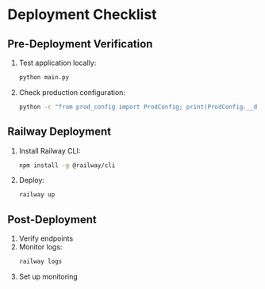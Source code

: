 # Deployment Checklist

## Pre-Deployment Verification
1. Test application locally: 
   ```bash
   python main.py
   ```
2. Check production configuration:
   ```bash
   python -c "from prod_config import ProdConfig; print(ProdConfig.__dict__)"
   ```

## Railway Deployment
1. Install Railway CLI:
   ```bash
   npm install -g @railway/cli
   ```
2. Deploy:
   ```bash
   railway up
   ```

## Post-Deployment
1. Verify endpoints
2. Monitor logs:
   ```bash
   railway logs
   ```
3. Set up monitoring
